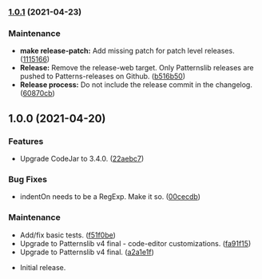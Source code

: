 ### [1.0.1](https://github.com/patternslib/pat-code-editor/compare/1.0.0...1.0.1) (2021-04-23)


### Maintenance

* **make release-patch:** Add missing patch for patch level releases. ([1115166](https://github.com/patternslib/pat-code-editor/commit/1115166862a7bf9b6127bb46ccf5d6abd9f2d8f4))
* **Release:** Remove the release-web target. Only Patternslib releases are pushed to Patterns-releases on Github. ([b516b50](https://github.com/patternslib/pat-code-editor/commit/b516b50149232925faf57817a16d1d0608f099c6))
* **Release process:** Do not include the release commit in the changelog. ([60870cb](https://github.com/patternslib/pat-code-editor/commit/60870cb1a0f7b77e757b0f5bbbd981321d18a623))

## 1.0.0 (2021-04-20)


### Features

* Upgrade CodeJar to 3.4.0. ([22aebc7](https://github.com/patternslib/pat-code-editor/commit/22aebc731997d27253495526ab7f61f6d24b63b2))


### Bug Fixes

* indentOn needs to be a RegExp. Make it so. ([00cecdb](https://github.com/patternslib/pat-code-editor/commit/00cecdb28870d6951f185d3021384620b1e7ec51))


### Maintenance

* Add/fix basic tests. ([f51f0be](https://github.com/patternslib/pat-code-editor/commit/f51f0bec4d0cd08a5f33761fd4de983a3566aad2))
* Upgrade to Patternslib v4 final - code-editor customizations. ([fa91f15](https://github.com/patternslib/pat-code-editor/commit/fa91f154c48364edf30a2feac11e9b6399d627e5))
* Upgrade to Patternslib v4 final. ([a2a1e1f](https://github.com/patternslib/pat-code-editor/commit/a2a1e1fabe33a3f0ba15abf14ebb1787c6807e66))


- Initial release.

